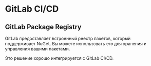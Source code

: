 # GitLab CI/CD

## GitLab Package Registry

GitLab предоставляет встроенный реестр пакетов, который поддерживает NuGet. Вы можете использовать его для хранения и управления вашими пакетами.

Это решение хорошо интегрируется с GitLab CI/CD.
